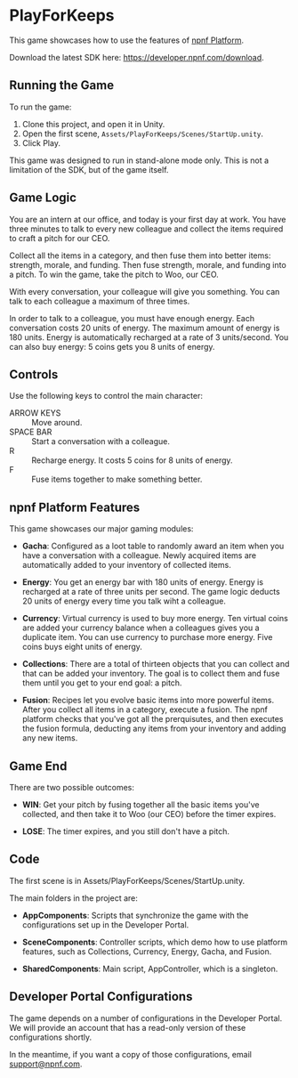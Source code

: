 # PlayForKeeps
This game showcases how to use the features of [npnf Platform](https://developer.npnf.com).

Download the latest SDK here: https://developer.npnf.com/download.

## Running the Game
To run the game:
1. Clone this project, and open it in Unity.
2. Open the first scene, `Assets/PlayForKeeps/Scenes/StartUp.unity`.
3. Click Play.

This game was designed to run in stand-alone mode only. This is not a limitation of the SDK, but of the game itself.

## Game Logic
You are an intern at our office, and today is your first day at work. You have three minutes to talk to every new colleague and collect the items required to craft a pitch for our CEO.

Collect all the items in a category, and then fuse them into better items: strength, morale, and funding. Then fuse strength, morale, and funding into a pitch. To win the game, take the pitch to Woo, our CEO.

With every conversation, your colleague will give you something. You can talk to each colleague a maximum of three times.

In order to talk to a colleague, you must have enough energy. Each conversation costs 20 units of energy. The maximum amount of energy is 180 units. Energy is automatically recharged at a rate of 3 units/second. You can also buy energy: 5 coins gets you 8 units of energy.

## Controls
Use the following keys to control the main character:
<dl>
  <dt>ARROW KEYS</dt>
  <dd>Move around.</dd>
  
  <dt>SPACE BAR</dt>
  <dd>Start a conversation with a colleague.</dd>
  
  <dt>R</dt>
  <dd>Recharge energy. It costs 5 coins for 8 units of energy.</dd>
  
  <dt>F</dt>
  <dd>Fuse items together to make something better.</dd>
</dl>

## npnf Platform Features
This game showcases our major gaming modules:

* __Gacha__: Configured as a loot table to randomly award an item when you have a conversation with a colleague. Newly acquired items are automatically added to your inventory of collected items.

* __Energy__: You get an energy bar with 180 units of energy. Energy is recharged at a rate of three units per second. The game logic deducts 20 units of energy every time you talk wiht a colleague.

* __Currency__: Virtual currency is used to buy more energy. Ten virtual coins are added your currency balance when a colleagues gives you a duplicate item. You can use currency to purchase more energy. Five coins buys eight units of energy.

* __Collections__: There are a total of thirteen objects that you can collect and that can be added your inventory. The goal is to collect them and fuse them until you get to your end goal: a pitch.

* __Fusion__: Recipes let you evolve basic items into more powerful items. After you collect all items in a category, execute a fusion. The npnf platform checks that you've got all the prerquisutes, and then executes the fusion formula, deducting any items from your inventory and adding any new items.

## Game End
There are two possible outcomes:
* __WIN__: Get your pitch by fusing together all the basic items you've collected, and then take it to Woo (our CEO) before the timer expires.

* __LOSE__: The timer expires, and you still don't have a pitch.

## Code
The first scene is in Assets/PlayForKeeps/Scenes/StartUp.unity.

The main folders in the project are:

* __AppComponents__: Scripts that synchronize the game with the configurations set up in the Developer Portal.

* __SceneComponents__: Controller scripts, which demo how to use platform features, such as Collections, Currency, Energy, Gacha, and Fusion.

* __SharedComponents__: Main script, AppController, which is a singleton.

## Developer Portal Configurations
The game depends on a number of configurations in the Developer Portal. We will provide an account that has a read-only version of these configurations shortly.

In the meantime, if you want a copy of those configurations, email support@npnf.com.
